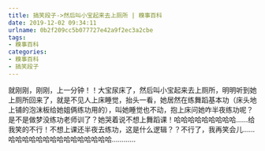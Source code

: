 ```yaml
---
title: 搞笑段子->然后叫小宝起来去上厕所 | 糗事百科
date: 2019-12-02 09:34:11
urlname: 0b2f209cc5b077727e42a9f2ec3a2cbe
tags: 
- 糗事百科
categories:
- 糗事百科
- 搞笑段子
---
```

就刚刚，刚刚，上一分钟！！大宝尿床了，然后叫小宝起来去上厕所，明明听到她上厕所回来了，就是不见人上床睡觉，抬头一看，她居然在练舞蹈基本功（床头地上铺的泡沫板给她姐俩练功用的），叫她睡觉也不动，抱上床问她咋半夜练功呢？是不是做梦没练功老师训了？她哭着说不想上舞蹈课！哈哈哈哈哈哈哈哈哈……给我笑的不行！不想上课还半夜去练功，这是什么逻辑？？不行了，我再笑会儿……哈哈哈哈哈哈哈哈哈哈哈哈哈哈哈…………



